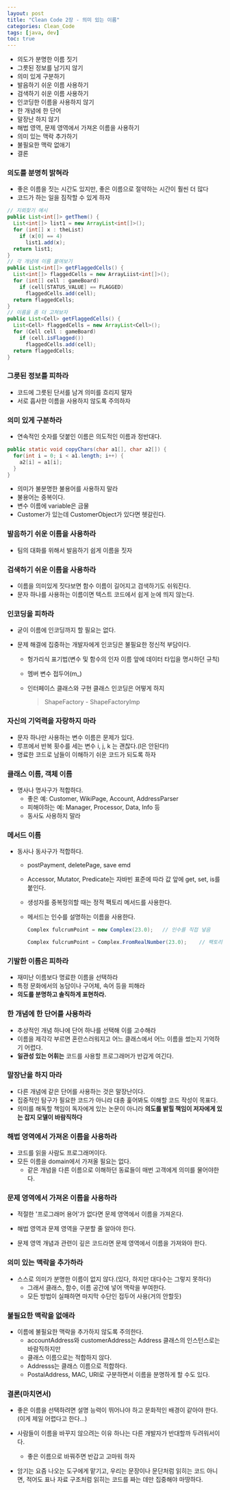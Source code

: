 ```yaml
---
layout: post
title: "Clean Code 2장 - 의미 있는 이름"
categories: Clean_Code
tags: [java, dev]
toc: true
---
```


- 의도가 분명한 이름 짓기
- 그릇된 정보를 남기지 않기
- 의미 있게 구분하기
- 발음하기 쉬운 이름 사용하기
- 검색하기 쉬운 이름 사용하기
- 인코딩한 이름을 사용하지 않기
- 한 개념에 한 단어
- 말장난 하지 않기
- 해법 영역, 문제 영역에서 가져온 이름을 사용하기
- 의미 있는 맥락 추가하기
- 불필요한 맥락 없애기
- 결론



### 의도를 분명히 밝혀라

- 좋은 이름을 짓는 시간도 있지만, 좋은 이름으로 절약하는 시간이 훨씬 더 많다
- 코드가 하는 일을 짐작할 수 있게 하자

```java
// 지뢰찾기 예시
public List<int[]> getThem() {
  List<int[]> list1 = new ArrayList<int[]>();
  for (int[] x : theList)
    if (x[0] == 4)
      list1.add(x);
  return list1;
}
// 각 개념에 이름 붙여보기
public List<int[]> getFlaggedCells() {
  List<int[]> flaggedCells = new ArrayLiist<int[]>();
  for (int[] cell : gameBoard)
    if (cell[STATUS_VALUE] == FLAGGED)
      flaggedCells.add(cell);
  return flaggedCells;
}
// 이름을 좀 더 고쳐보자
public List<Cell> getFlaggedCells() {
  List<Cell> flaggedCells = new ArrayList<Cell>();
  for (Cell cell : gameBoard)
    if (cell.isFlagged())
      flaggedCells.add(cell);
  return flaggedCells;
}
```





### 그릇된 정보를 피하라

- 코드에 그릇된 단서를 남겨 의미를 흐리지 말자
- 서로 흡사한 이름을 사용하지 않도록 주의하자



### 의미 있게 구분하라

- 연속적인 숫자를 덧붙인 이름은 의도적인 이름과 정반대다.

```java
public static void copyChars(char a1[], char a2[]) {
  for(int i = 0; i < a1.length; i++) {
    a2[i] = a1[i];
  }
}
```

- 의미가 불분명한 불용어를 사용하지 말라
- 불용어는 중복이다.
- 변수 이름에 variable은 금물
- Customer가 있는데 CustomerObject가 있다면 헷갈린다.



### 발음하기 쉬운 이름을 사용하라

- 팀의 대화를 위해서 발음하기 쉽게 이름을 짓자



### 검색하기 쉬운 이름을 사용하라

- 이름을 의미있게 짓다보면 함수 이름이 길어지고 검색하기도 쉬워진다.
- 문자 하나를 사용하는 이름이면 텍스트 코드에서 쉽게 눈에 띄지 않는다.



### 인코딩을 피하라

- 굳이 이름에 인코딩까지 할 필요는 없다.

- 문제 해결에 집중하는 개발자에게 인코딩은 불필요한 정신적 부담이다.

  - 헝가리식 표기법(변수 및 함수의 인자 이름 앞에 데이터 타입을 명시하던 규칙)

  - 멤버 변수 접두어(m_)

  - 인터페이스 클래스와 구현 클래스 인코딩은 어떻게 하지

    > ShapeFactory - ShapeFactoryImp



### 자신의 기억력을 자랑하지 마라

- 문자 하나만 사용하는 변수 이름은 문제가 있다.
- 루프에서 반복 횟수를 세는 변수 i, j, k 는 괜찮다.(l은 안된다!)
- 명료한 코드로 남들이 이해하기 쉬운 코드가 되도록 하자



### 클래스 이름, 객체 이름

- 명사나 명사구가 적합하다.
  - 좋은 예: Customer, WikiPage, Account, AddressParser
  - 피해야하는 예: Manager, Processor, Data, Info 등
  - 동사도 사용하지 말라



### 메서드 이름

- 동사나 동사구가 적합하다.

  - postPayment, deletePage, save emd

  - Accessor, Mutator, Predicate는 자바빈 표준에 따라 값 앞에 get, set, is를 붙인다.

  - 생성자를 중복정의할 때는 정적 팩토리 메서드를 사용한다.

  - 메서드는 인수를 설명하는 이름을 사용한다.

    ```java
    Complex fulcrumPoint = new Complex(23.0);	// 인수를 직접 넣음
    
    Complex fulcrumPoint = Complex.FromRealNumber(23.0);	// 팩토리 메서드 사용하여 인수 넣음
    ```



### 기발한 이름은 피하라

- 재미난 이름보다 명료한 이름을 선택하라
- 특정 문화에서의 농담이나 구어체, 속어 등을 피해라
- **의도를 분명하고 솔직하게 표현하라.**



### 한 개념에 한 단어를 사용하라

- 추상적인 개념 하나에 단어 하나를 선택해 이를 고수해라
- 이름을 제각각 부르면 혼란스러워지고 어느 클래스에서 어느 이름을 썼는지 기억하기 어렵다.
- **일관성 있는 어휘는** 코드를 사용할 프로그래머가 반갑게 여긴다.



### 말장난을 하지 마라

- 다른 개념에 같은 단어를 사용하는 것은 말장난이다.
- 집중적인 탐구가 필요한 코드가 아니라 대충 훑어봐도 이해할 코드 작성이 목표다.
- 의미를 해독할 책임이 독자에게 있는 논문이 아니라 **의도를 밝힐 책임이 저자에게 있는 잡지 모델이 바람직하다**



### 해법 영역에서 가져온 이름을 사용하라

- 코드를 읽을 사람도 프로그래머이다.
- 모든 이름을 domain에서 가져올 필요는 없다.
  - 같은 개념을 다른 이름으로 이해하던 동료들이 매번 고객에게 의미를 물어야한다.



### 문제 영역에서 가져온 이름을 사용하라

- 적절한 '프로그래머 용어'가 없다면 문제 영역에서 이름을 가져온다.
- 해법 영역과 문제 영역을 구분할 줄 알아야 한다.

- 문제 영역 개념과 관련이 깊은 코드라면 문제 영역에서 이름을 가져와야 한다.



### 의미 있는 맥락을 추가하라

- 스스로 의미가 분명한 이름이 없지 않다.(있다, 하지만 대다수는 그렇지 못하다)
  - 그래서 클래스, 함수, 이름 공간에 넣어 맥락을 부여한다.
  - 모든 방법이 실패하면 마지막 수단인 접두어 사용(거의 안할듯)



### 불필요한 맥락을 없애라

- 이름에 불필요한 맥락을 추가하지 않도록 주의한다.
  - accountAddress와 customerAddress는 Address 클래스의 인스턴스로는 바람직하지만
  - 클래스 이름으로는 적합하지 않다.
  - Addresss는 클래스 이름으로 적합하다.
  - PostalAddress, MAC, URI로 구분하면서 이름을 분명하게 할 수도 있다.



### 결론(마치면서)

- 좋은 이름을 선택하려면 설명 능력이 뛰어나야 하고 문화적인 배경이 같아야 한다. (이게 제일 어렵다고 한다...)

- 사람들이 이름을 바꾸지 않으려는 이유 하나는 다른 개발자가 반대할까 두려워서이다.
  - 좋은 이름으로 바꿔주면 반갑고 고마워 하자
- 암기는 요즘 나오는 도구에게 맡기고, 우리는 문장이나 문단처럼 읽히는 코드 아니면, 적어도 표나 자료 구조처럼 읽히는 코드를 짜는 데만 집중해야 마땅하다.

